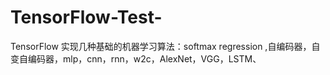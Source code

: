 # TensorFlow-Test-
TensorFlow  实现几种基础的机器学习算法：softmax regression ,自编码器，自变自编码器，mlp，cnn，rnn，w2c，AlexNet，VGG，LSTM、
